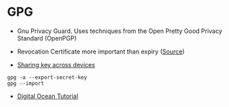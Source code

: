 # GPG

- Gnu Privacy Guard. Uses techniques from the Open Pretty Good Privacy Standard (OpenPGP)

- Revocation Certificate more important than expiry ([Source](https://security.stackexchange.com/questions/14718/does-openpgp-key-expiration-add-to-security))
- [Sharing key across devices][]

```
gpg -a --export-secret-key
gpg --import
```

- [Digital Ocean Tutorial](https://www.digitalocean.com/community/tutorials/how-to-use-gpg-to-encrypt-and-sign-messages)

[Sharing key across devices]: https://security.stackexchange.com/questions/44470/what-is-the-best-way-to-manage-gpg-keys-across-multiple-devices
